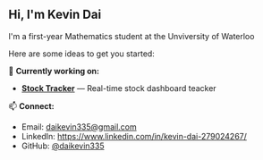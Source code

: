## Hi, I'm Kevin Dai 

I'm a first-year Mathematics student at the Unviversity of Waterloo

Here are some ideas to get you started:

🔭 **Currently working on:**
- **[Stock Tracker](https://github.com/daikevin335/stock-tracker)** — Real-time stock dashboard teacker


📫 **Connect:**  
- Email: daikevin335@gmail.com 
- LinkedIn: https://www.linkedin.com/in/kevin-dai-279024267/
- GitHub: [@daikevin335](https://github.com/daikevin335)
